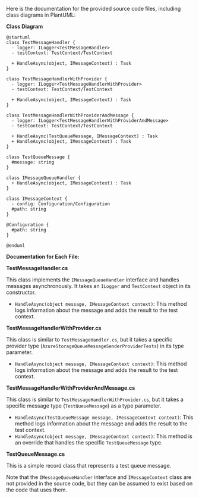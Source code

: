 Here is the documentation for the provided source code files, including class diagrams in PlantUML:

**Class Diagram**

```
@startuml
class TestMessageHandler {
  - logger: ILogger<TestMessageHandler>
  - testContext: TestContext/TestContext

  + HandleAsync(object, IMessageContext) : Task
}

class TestMessageHandlerWithProvider {
  - logger: ILogger<TestMessageHandlerWithProvider>
  - testContext: TestContext/TestContext

  + HandleAsync(object, IMessageContext) : Task
}

class TestMessageHandlerWithProviderAndMessage {
  - logger: ILogger<TestMessageHandlerWithProviderAndMessage>
  - testContext: TestContext/TestContext

  + HandleAsync(TestQueueMessage, IMessageContext) : Task
  + HandleAsync(object, IMessageContext) : Task
}

class TestQueueMessage {
  #message: string
}

class IMessageQueueHandler {
  + HandleAsync(object, IMessageContext) : Task
}

class IMessageContext {
  - config: Configuration/Configuration
  #path: string
}

@Configuration {
  #path: string
}

@enduml
```

**Documentation for Each File:**

**TestMessageHandler.cs**

This class implements the `IMessageQueueHandler` interface and handles messages asynchronously. It takes an `ILogger` and `TestContext` object in its constructor.

* `HandleAsync(object message, IMessageContext context)`: This method logs information about the message and adds the result to the test context.

**TestMessageHandlerWithProvider.cs**

This class is similar to `TestMessageHandler.cs`, but it takes a specific provider type (`AzureStorageQueueMessageSenderProviderTests`) in its type parameter.

* `HandleAsync(object message, IMessageContext context)`: This method logs information about the message and adds the result to the test context.

**TestMessageHandlerWithProviderAndMessage.cs**

This class is similar to `TestMessageHandlerWithProvider.cs`, but it takes a specific message type (`TestQueueMessage`) as a type parameter.

* `HandleAsync(TestQueueMessage message, IMessageContext context)`: This method logs information about the message and adds the result to the test context.
* `HandleAsync(object message, IMessageContext context)`: This method is an override that handles the specific `TestQueueMessage` type.

**TestQueueMessage.cs**

This is a simple record class that represents a test queue message.

Note that the `IMessageQueueHandler` interface and `IMessageContext` class are not provided in the source code, but they can be assumed to exist based on the code that uses them.